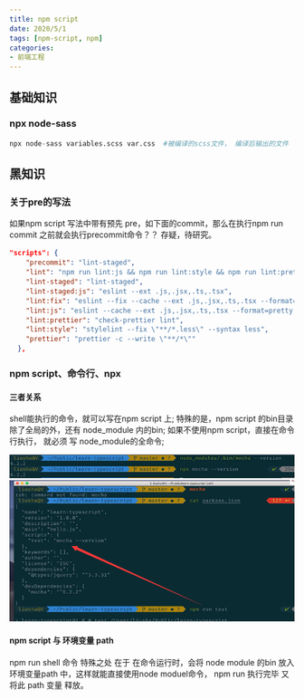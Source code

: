 ```yaml
---
title: npm script
date: 2020/5/1
tags: [npm-script, npm]
categories: 
- 前端工程
---
```



## 基础知识

### npx node-sass

```s
npx node-sass variables.scss var.css  #被编译的scss文件， 编译后输出的文件
```

## 黑知识

### 关于pre的写法
如果npm script 写法中带有预先 pre，如下面的commit，那么在执行npm run commit 之前就会执行precommit命令？？
存疑，待研究。

```json
"scripts": {
    "precommit": "lint-staged",
    "lint": "npm run lint:js && npm run lint:style && npm run lint:prettier",
    "lint-staged": "lint-staged",
    "lint-staged:js": "eslint --ext .js,.jsx,.ts,.tsx",
    "lint:fix": "eslint --fix --cache --ext .js,.jsx,.ts,.tsx --format=pretty \"./packages/**/src/**\" && npm run lint:style",
    "lint:js": "eslint --cache --ext .js,.jsx,.ts,.tsx --format=pretty \"./packages/**/src/**\"",
    "lint:prettier": "check-prettier lint",
    "lint:style": "stylelint --fix \"**/*.less\" --syntax less",
    "prettier": "prettier -c --write \"**/*\""
  },
```

### npm script、命令行、npx
#### 三者关系
shell能执行的命令，就可以写在npm script 上;
特殊的是，npm script 的bin目录除了全局的外，还有 node_module 内的bin;
如果不使用npm script，直接在命令行执行， 就必须 写 node_module的全命令;

![](/image/npmscript/npx.png)
![](/image/npmscript/run.png)
#### npm script 与 环境变量 path
npm run shell 命令 特殊之处 在于 在命令运行时，会将 node module 的bin 放入环境变量path 中，这样就能直接使用node moduel命令，
npm run 执行完毕 又将此 path 变量 释放。